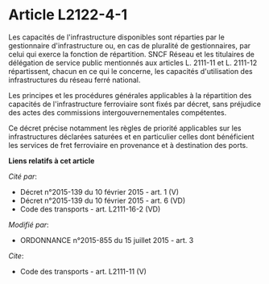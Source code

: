 # Article L2122-4-1

Les capacités de l'infrastructure disponibles sont réparties par le gestionnaire d'infrastructure ou, en cas de pluralité de
gestionnaires, par celui qui exerce la fonction de répartition. SNCF Réseau et les titulaires de délégation de service public
mentionnés aux articles L. 2111-11 et L. 2111-12 répartissent, chacun en ce qui le concerne, les capacités d'utilisation des
infrastructures du réseau ferré national. 

Les principes et les procédures générales applicables à la répartition des capacités de l'infrastructure ferroviaire sont
fixés par décret, sans préjudice des actes des commissions intergouvernementales compétentes. 

Ce décret précise notamment les règles de priorité applicables sur les infrastructures déclarées saturées et en particulier
celles dont bénéficient les services de fret ferroviaire en provenance et à destination des ports.

**Liens relatifs à cet article**

_Cité par_:

  - Décret n°2015-139 du 10 février 2015 - art. 1 (V)
  - Décret n°2015-139 du 10 février 2015 - art. 6 (VD)
  - Code des transports - art. L2111-16-2 (VD)

_Modifié par_:

  - ORDONNANCE n°2015-855 du 15 juillet 2015 - art. 3

_Cite_:

  - Code des transports - art. L2111-11 (V)
